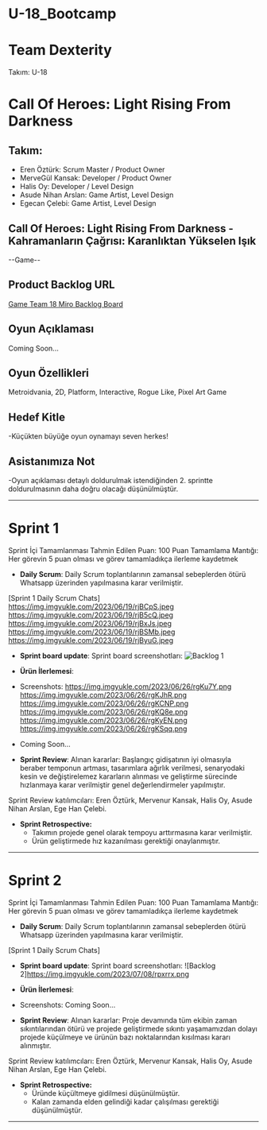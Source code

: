# U-18_Bootcamp
# Team Dexterity

Takım: U-18

# Call Of Heroes: Light Rising From Darkness

## Takım:
- Eren Öztürk: Scrum Master / Product Owner
- MerveGül Kansak: Developer / Product Owner
- Halis Oy: Developer / Level Design
- Asude Nihan Arslan: Game Artist, Level Design
- Egecan Çelebi: Game Artist, Level Design

## Call Of Heroes: Light Rising From Darkness - Kahramanların Çağrısı: Karanlıktan Yükselen Işık

--Game--

## Product Backlog URL

[Game Team 18 Miro Backlog Board](https://miro.com/app/board/uXjVMAGhr_I=/?share_link_id=337428103862)

## Oyun Açıklaması


Coming Soon...


## Oyun Özellikleri

Metroidvania, 2D, Platform, Interactive, Rogue Like, Pixel Art Game

## Hedef Kitle 
-Küçükten büyüğe oyun oynamayı seven herkes!


## Asistanımıza Not

-Oyun açıklaması detaylı doldurulmak istendiğinden 2. sprintte doldurulmasının daha doğru olacağı düşünülmüştür.

---

# Sprint 1

Sprint İçi Tamamlanması Tahmin Edilen Puan: 100
Puan Tamamlama Mantığı: Her görevin 5 puan olması ve görev tamamladıkça ilerleme kaydetmek

- **Daily Scrum**: Daily Scrum toplantılarının zamansal sebeplerden ötürü Whatsapp üzerinden yapılmasına karar verilmiştir.
  
[Sprint 1 Daily Scrum Chats]
https://img.imgyukle.com/2023/06/19/rjBCpS.jpeg
https://img.imgyukle.com/2023/06/19/rjB5cQ.jpeg
https://img.imgyukle.com/2023/06/19/rjBxJs.jpeg
https://img.imgyukle.com/2023/06/19/rjBSMb.jpeg
https://img.imgyukle.com/2023/06/19/rjByuG.jpeg

- **Sprint board update**: Sprint board screenshotları: 
![Backlog 1](https://img.imgyukle.com/2023/06/19/rjBBk6.png) 


- **Ürün İlerlemesi**:
- Screenshots:
https://img.imgyukle.com/2023/06/26/rgKu7Y.png
https://img.imgyukle.com/2023/06/26/rgKJhR.png
https://img.imgyukle.com/2023/06/26/rgKCNP.png
https://img.imgyukle.com/2023/06/26/rgKQ8e.png
https://img.imgyukle.com/2023/06/26/rgKyEN.png
https://img.imgyukle.com/2023/06/26/rgKSqq.png

- Coming Soon...

- **Sprint Review**: 
Alınan kararlar: Başlangıç gidişatının iyi olmasıyla beraber temponun artması, tasarımlara ağırlık verilmesi, senaryodaki kesin ve değiştirelemez kararların alınması ve geliştirme sürecinde hızlanmaya karar verilmiştir genel değerlendirmeler yapılmıştır.

Sprint Review katılımcıları: Eren Öztürk, Mervenur Kansak, Halis Oy, Asude Nihan Arslan, Ege Han Çelebi.

- **Sprint Retrospective:**
  - Takımın projede genel olarak tempoyu arttırmasına karar verilmiştir.
  - Ürün geliştirmede hız kazanılması gerektiği onaylanmıştır.
   
---

# Sprint 2

Sprint İçi Tamamlanması Tahmin Edilen Puan: 100
Puan Tamamlama Mantığı: Her görevin 5 puan olması ve görev tamamladıkça ilerleme kaydetmek

- **Daily Scrum**: Daily Scrum toplantılarının zamansal sebeplerden ötürü Whatsapp üzerinden yapılmasına karar verilmiştir.
  
[Sprint 1 Daily Scrum Chats]


- **Sprint board update**: Sprint board screenshotları: 
![Backlog 2]https://img.imgyukle.com/2023/07/08/rpxrrx.png


- **Ürün İlerlemesi**:
- Screenshots: Coming Soon...

- **Sprint Review**: 
Alınan kararlar: Proje devamında tüm ekibin zaman sıkıntılarından ötürü ve projede geliştirmede sıkıntı yaşamamızdan dolayı projede küçülmeye ve ürünün bazı noktalarından kısılması kararı alınmıştır.

Sprint Review katılımcıları: Eren Öztürk, Mervenur Kansak, Halis Oy, Asude Nihan Arslan, Ege Han Çelebi.

- **Sprint Retrospective:**
  - Üründe küçültmeye gidilmesi düşünülmüştür.
  - Kalan zamanda elden gelindiği kadar çalışılması gerektiği düşünülmüştür.
   
---
